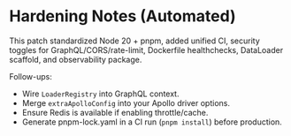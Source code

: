 # Hardening Notes (Automated)

This patch standardized Node 20 + pnpm, added unified CI, security toggles for GraphQL/CORS/rate-limit,
Dockerfile healthchecks, DataLoader scaffold, and observability package.

Follow-ups:
- Wire `LoaderRegistry` into GraphQL context.
- Merge `extraApolloConfig` into your Apollo driver options.
- Ensure Redis is available if enabling throttle/cache.
- Generate pnpm-lock.yaml in a CI run (`pnpm install`) before production.
